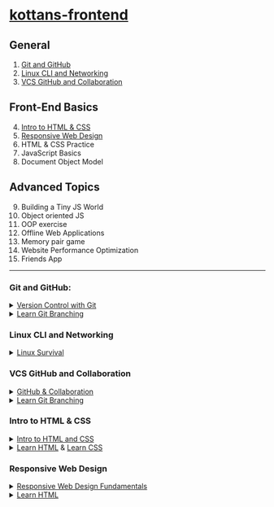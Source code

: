 # [kottans-frontend](https://github.com/kottans/frontend)

## General
1. [Git and GitHub](#git-and-github)
2. [Linux CLI and Networking](#linux-cli-and-networking)
3. [VCS GitHub and Collaboration](#vcs-github-and-collaboration)

## Front-End Basics
4. [Intro to HTML & CSS](#intro-to-html-&-css)
5. [Responsive Web Design](#responsive-web-design)
6. HTML & CSS Practice
7. JavaScript Basics
8. Document Object Model

## Advanced Topics
9.  Building a Tiny JS World
10. Object oriented JS
11. OOP exercise
12. Offline Web Applications
13. Memory pair game
14. Website Performance Optimization
15. Friends App

***
### Git and GitHub:

<details><summary>
<a href="https://www.udacity.com/course/version-control-with-git--ud123">Version Control with Git</a></summary>
 
![image](src/images/task_git_and_gitHub/git.jpeg/)

</details>

<details><summary>
<a href="https://learngitbranching.js.org/">Learn Git Branching</a></summary>
 
<div style="display: flex">

<img src="src/images/task_git_and_gitHub/git_branching_main.jpeg" width="40%"/>
 
<img src="src/images/task_git_and_gitHub/git_branching_remote.jpeg" width="40%"/>

</div>

</details>

### Linux CLI and Networking

<details><summary>
<a href="https://linuxsurvival.com/">Linux Survival </a></summary>
 
<div>

<img src="src/images/task_linux_cli/linux_cli_linuxsurvival_com.jpeg" width="50%"/>

</div>

</details>

### VCS GitHub and Collaboration

<details><summary>
<a href="https://classroom.udacity.com/courses/ud456/">GitHub & Collaboration</a></summary>
 
![image](src/images/task_git_collaboration/git_collaboration.jpeg)

</details>

<details><summary>
<a href="https://learngitbranching.js.org/">Learn Git Branching</a></summary>
 
<div style="display: flex">

<img src="src/images/task_git_and_gitHub/git_branching_main.jpeg" width="40%"/>
 
<img src="src/images/task_git_and_gitHub/git_branching_remote.jpeg" width="40%"/>

</div>

</details>

### Intro to HTML & CSS

<details><summary>
<a href="https://www.udacity.com/course/intro-to-html-and-css--ud001#/">Intro to HTML and CSS</a></summary>
 
![image](src/images/task_html_css_intro/html_css_intro.png)

</details>

<details><summary>
<a href="https://www.codecademy.com/learn/learn-html">Learn HTML</a> & 
<a href="https://www.codecademy.com/learn/learn-css">Learn CSS</a></summary>
 
![image](src/images/task_html_css_intro/codecademy.png)

</details>

### Responsive Web Design

<details><summary>
<a href="https://www.udacity.com/course/responsive-web-design-fundamentals--ud893">Responsive Web Design Fundamentals</a></summary>
 
![image](src/images/task_responsive_web_design/responsive_web_design.png)

</details>

<details><summary>
<a href="http://flexboxfroggy.com">Learn HTML</a></summary>
 
![image](src/images/task_responsive_web_design/flexbox_froggy.png)

</details>
